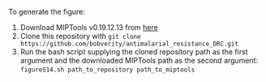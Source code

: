 To generate the figure: 
1) Download MIPTools v0.19.12.13 from [here](http://baileylab.brown.edu/MIPTools/resources/miptools_20191213.sif)
2) Clone this repository with `git clone https://github.com/bobverity/antimalarial_resistance_DRC.git`
3) Run the bash script supplying the cloned repository path as the first argument and the downloaded MIPTools path as the second argument: `figureS14.sh path_to_repository path_to_miptools` 
